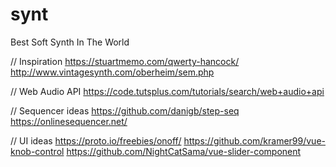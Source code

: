 # synt
Best Soft Synth In The World

// Inspiration
https://stuartmemo.com/qwerty-hancock/
http://www.vintagesynth.com/oberheim/sem.php

// Web Audio API
https://code.tutsplus.com/tutorials/search/web+audio+api

// Sequencer ideas
https://github.com/danigb/step-seq
https://onlinesequencer.net/

// UI ideas
https://proto.io/freebies/onoff/
https://github.com/kramer99/vue-knob-control
https://github.com/NightCatSama/vue-slider-component
